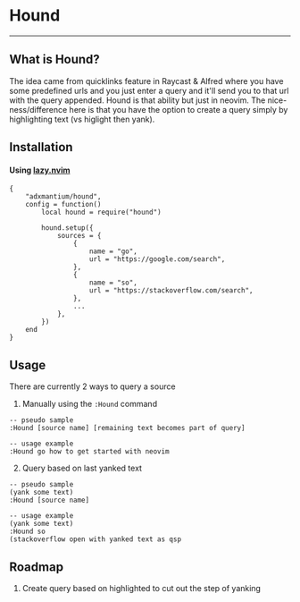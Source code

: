 # Hound

---

## What is Hound?

The idea came from quicklinks feature in Raycast & Alfred where you have some predefined urls and you just enter a query and it'll send you to that url with the query appended. Hound is that ability but just in neovim. The nice-ness/difference here is that you have the option to create a query simply by highlighting text (vs higlight then yank).

## Installation

#### Using [lazy.nvim](https://github.com/folke/lazy.nvim)

```
{
    "adxmantium/hound",
    config = function()
		local hound = require("hound")

		hound.setup({
			sources = {
				{
					name = "go",
					url = "https://google.com/search",
				},
				{
					name = "so",
					url = "https://stackoverflow.com/search",
				},
                ...
			},
		})
    end
}
```

## Usage

There are currently 2 ways to query a source

1. Manually using the `:Hound` command

```
-- pseudo sample
:Hound [source name] [remaining text becomes part of query]

-- usage example
:Hound go how to get started with neovim
```

2. Query based on last yanked text

```
-- pseudo sample
(yank some text)
:Hound [source name]

-- usage example
(yank some text)
:Hound so
(stackoverflow open with yanked text as qsp
```

## Roadmap

1. Create query based on highlighted to cut out the step of yanking

